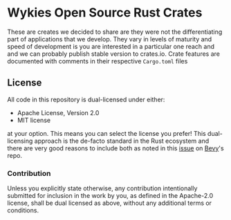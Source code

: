 # Wykies Open Source Rust Crates

<!-- TODO 4: Add Cargo Semver Checks to CI at Workspace level (There is supposed to be a workspace flag) -->

These are creates we decided to share are they were not the differentiating part of applications that we develop.
They vary in levels of maturity and speed of development is you are interested in a particular one reach and and we can probably publish stable version to crates.io.
Crate features are documented with comments in their respective `Cargo.toml` files

## License

All code in this repository is dual-licensed under either:

- Apache License, Version 2.0
- MIT license

at your option.
This means you can select the license you prefer!
This dual-licensing approach is the de-facto standard in the Rust ecosystem and there are very good reasons to include both as noted in
this [issue](https://github.com/bevyengine/bevy/issues/2373) on [Bevy](https://bevyengine.org)'s repo.

### Contribution

Unless you explicitly state otherwise, any contribution intentionally submitted
for inclusion in the work by you, as defined in the Apache-2.0 license, shall
be dual licensed as above, without any additional terms or conditions.
